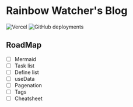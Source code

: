 # Rainbow Watcher's Blog

![Vercel](https://vercelbadge.vercel.app/api/rainbowatcher/rainbowatcher.github.io)
![GitHub deployments](https://img.shields.io/github/deployments/rainbowatcher/rainbowatcher.github.io/github-pages)

## RoadMap

- [ ] Mermaid
- [ ] Task list
- [ ] Define list
- [ ] useData
- [ ] Pagenation
- [ ] Tags
- [ ] Cheatsheet
